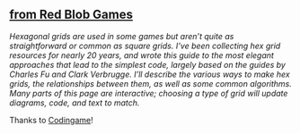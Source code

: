 ## [from Red Blob Games](http://www.redblobgames.com/grids/hexagons/)

_Hexagonal grids are used in some games but aren’t quite as straightforward or common as square grids. I’ve been collecting hex grid resources for nearly 20 years, and wrote this guide to the most elegant approaches that lead to the simplest code, largely based on the guides by Charles Fu and Clark Verbrugge. I’ll describe the various ways to make hex grids, the relationships between them, as well as some common algorithms. Many parts of this page are interactive; choosing a type of grid will update diagrams, code, and text to match._

Thanks to [Codingame](https://www.codingame.com)!
